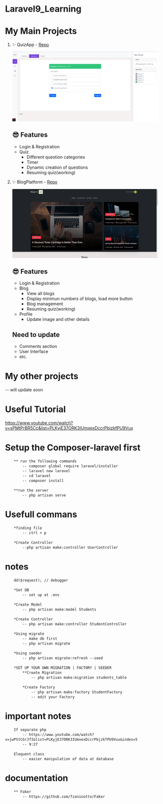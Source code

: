 # Laravel9_Learning

# My Main Projects
1. ✨ QuizApp - [Repo](https://github.com/Carlozzzzz/Laravel9_Learning/tree/main/__practice_project/QuizApp)
   
   ![StudentQuizQuestion](https://github.com/Carlozzzzz/Laravel9_Learning/blob/main/__practice_project/QuizApp/demo_img/student_quiz_question.png)

   ## 😎 Features
   - Login & Registration
   - Quiz
     - Different question categories
     - Timer
     - Dynamic creation of questions
     - Resuming quiz(working)
   
2. ✨ BlogPlatform - [Repo](https://github.com/Carlozzzzz/Laravel9_Learning/tree/main/__practice_project/BlogPlatform)

   ![Dashboard1](https://github.com/Carlozzzzz/Laravel9_Learning/blob/main/__practice_project/BlogPlatform/demo_img/dashboard_1.png)

   ## 😎 Features
   - Login & Registration
   - Blog
     - View all blogs
     - Display minimun numbers of blogs, load more button
     - Blog management
     - Resuming quiz(working)
   - Profile
     - Update image and other details
    
   ## Need to update
   - Comments section
   - User Interface
   - etc.
     

# My other projects
-- will update soon

# Useful Tutorial
https://www.youtube.com/watch?v=sPMtPrBR5Cc&list=PLKyjE37ORK3IUmxexDccrPbjzkfPU9Vux

# Setup the Composer-laravel first
        ** run the following commands
            -- composer global require laravel/installer
            -- laravel new laravel
            -- cd laravel
            -- composer install

        **run the server
            -- php artisan serve



# Usefull commans
    
        *finding file
            -- ctrl + p

        *Create Controller
            --php artisan make:controller UserController


# notes

        dd($request); // debugger

        *Set DB
            -- set up at .env

        *Create Model
            -- php artisan make:model Students

        *Create Controller
            -- php artisan make:controller StudentController

        *Using migrate
            -- make db first
            -- php artisan migrate

        *Using seeder
            -- php artisan migrate:refresh --seed
        
        *SET UP YOUR OWN MIGRATION | FACTORY | SEEDER
            **Create Migration
                -- php artisan make:migration students_table
            
            *Create Factory
                -- php artisan make:factory StudentFactory
                -- edit your Factory


# important notes
        If separate php
            -- https://www.youtube.com/watch?v=jwPStCGrJfI&list=PLKyjE37ORK3IUmxexDccrPbjzkfPU9Vux&index=5
            -- 9:27

        Elequent class
            -- easier manipulation of data at database



# documentation
        ** Faker
            -- https://github.com/fzaninotto/Faker

